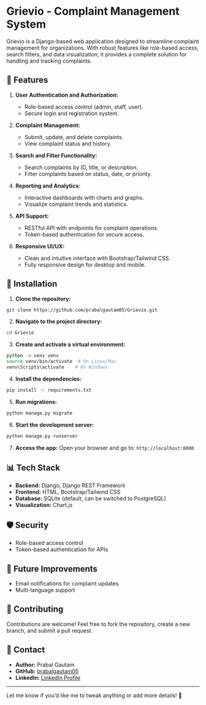 # Grievio - Complaint Management System

Grievio is a Django-based web application designed to streamline complaint management for organizations. With robust features like role-based access, search filters, and data visualization, it provides a complete solution for handling and tracking complaints.

## 🚀 Features

1. **User Authentication and Authorization:**
   - Role-based access control (admin, staff, user).
   - Secure login and registration system.

2. **Complaint Management:**
   - Submit, update, and delete complaints.
   - View complaint status and history.

3. **Search and Filter Functionality:**
   - Search complaints by ID, title, or description.
   - Filter complaints based on status, date, or priority.

4. **Reporting and Analytics:**
   - Interactive dashboards with charts and graphs.
   - Visualize complaint trends and statistics.

5. **API Support:**
   - RESTful API with endpoints for complaint operations.
   - Token-based authentication for secure access.

6. **Responsive UI/UX:**
   - Clean and intuitive interface with Bootstrap/Tailwind CSS.
   - Fully responsive design for desktop and mobile.

## 📂 Installation

1. **Clone the repository:**
```sh
git clone https://github.com/prabalgautam05/Grievio.git
```

2. **Navigate to the project directory:**
```sh
cd Grievio
```

3. **Create and activate a virtual environment:**
```sh
python -m venv venv
source venv/bin/activate  # On Linux/Mac
venv\Scripts\activate    # On Windows
```

4. **Install the dependencies:**
```sh
pip install -r requirements.txt
```

5. **Run migrations:**
```sh
python manage.py migrate
```

6. **Start the development server:**
```sh
python manage.py runserver
```

7. **Access the app:**
Open your browser and go to: `http://localhost:8000`

## 📊 Tech Stack
- **Backend:** Django, Django REST Framework
- **Frontend:** HTML, Bootstrap/Tailwind CSS
- **Database:** SQLite (default, can be switched to PostgreSQL)
- **Visualization:** Chart.js

## 🛡️ Security
- Role-based access control
- Token-based authentication for APIs

## 🔧 Future Improvements
- Email notifications for complaint updates
- Multi-language support

## 🤝 Contributing
Contributions are welcome! Feel free to fork the repository, create a new branch, and submit a pull request.


## 📩 Contact
- **Author:** Prabal Gautam
- **GitHub:** [prabalgautam05](https://github.com/prabalgautam05)
- **LinkedIn:** [LinkedIn Profile](https://www.linkedin.com/in/prabal-gautam-the-coder/)

---

Let me know if you’d like me to tweak anything or add more details! 🚀


